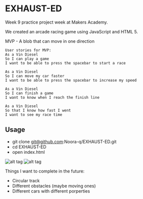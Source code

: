 # EXHAUST-ED

Week 9 practice project week at Makers Academy.

We created an arcade racing game using JavaScript and HTML 5.

MVP -  A blob that can move in one direction

```
User stories for MVP:
As a Vin Diesel
So I can play a game
I want to be able to press the spacebar to start a race

As a Vin Diesel
So I can move my car faster
I want to be able to press the spacebar to increase my speed

As a Vin Diesel
So I can finish a game
I want to know when I reach the finish line

As a Vin Diesel
So that I know how fast I went
I want to see my race time
```

Usage
-----
- git clone git@github.com:Noora-q/EXHAUST-ED.git
- cd EXHAUST-ED
- open index.html

![alt tag](https://github.com/Noora-q/EXHAUST-ED/blob/master/Screen%20Shot%202017-04-13%20at%2016.33.39.png)
![alt tag](https://github.com/Noora-q/EXHAUST-ED/blob/master/Screen%20Shot%202017-04-14%20at%2001.19.48.png)

Things I want to complete in the future:
- Circular track
- Different obstacles (maybe moving ones)
- Different cars with different porperties

